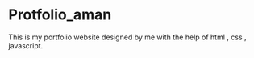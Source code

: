 # Protfolio_aman
This is my portfolio website designed by me with the help of html , css , javascript. 
